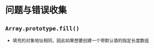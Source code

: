 # 问题与错误收集
<p id="uHWWmkRfAa6rcYpT5W4wb1">

## `Array.prototype.fill()`

</p>

- 填充的对象地址相同，因此如果想要创建一个带默认值的指定长度数组

<p id="qhu6UTncGesgz5ouJtzsEe">



</p>

<p id="9VppooHX5qgw1WuMQakq9Y">



</p>
